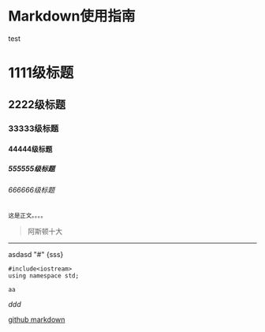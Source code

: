 # Markdown使用指南
test
# 1111级标题
## 2222级标题
### 33333级标题
#### 44444级标题
##### 555555级标题
###### 666666级标题
    这是正文。。。。   
>阿斯顿十大
***  
asdasd "#" {sss}   

``` #include<cstdio>
#include<iostream>
using namespace std;
```  
`aa`

 *ddd* 

[github markdown](https://guides.github.com/features/mastering-markdown/)